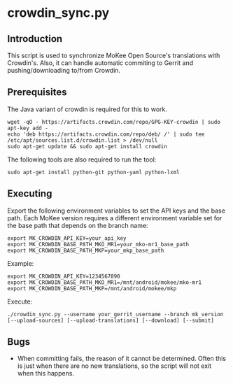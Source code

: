 crowdin_sync.py
==================

Introduction
------------
This script is used to synchronize MoKee Open Source's translations with Crowdin's. Also, it can handle automatic commiting to Gerrit and pushing/downloading to/from Crowdin.

Prerequisites
-------------
The Java variant of crowdin is required for this to work.

    wget -qO - https://artifacts.crowdin.com/repo/GPG-KEY-crowdin | sudo apt-key add -
    echo 'deb https://artifacts.crowdin.com/repo/deb/ /' | sudo tee /etc/apt/sources.list.d/crowdin.list > /dev/null
    sudo apt-get update && sudo apt-get install crowdin

The following tools are also required to run the tool:

    sudo apt-get install python-git python-yaml python-lxml

Executing
---------
Export the following environment variables to set the API keys and the base path.
Each MoKee version requires a different environment variable set for the base path that depends on the branch name:

    export MK_CROWDIN_API_KEY=your_api_key
    export MK_CROWDIN_BASE_PATH_MKO_MR1=your_mko-mr1_base_path
    export MK_CROWDIN_BASE_PATH_MKP=your_mkp_base_path

Example:

    export MK_CROWDIN_API_KEY=1234567890
    export MK_CROWDIN_BASE_PATH_MKO_MR1=/mnt/android/mokee/mko-mr1
    export MK_CROWDIN_BASE_PATH_MKP=/mnt/android/mokee/mkp

Execute:

    ./crowdin_sync.py --username your_gerrit_username --branch mk_version [--upload-sources] [--upload-translations] [--download] [--submit]

Bugs
----
 - When committing fails, the reason of it cannot be determined. Often this is just when there are no new translations, so the script will not exit when this happens.

